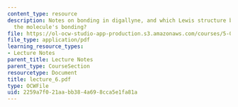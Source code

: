 ```yaml
---
content_type: resource
description: Notes on bonding in digallyne, and which Lewis structure best represents
  the molecule's bonding?
file: https://ol-ocw-studio-app-production.s3.amazonaws.com/courses/5-05-principles-of-inorganic-chemistry-iii-spring-2005/2259a7f021aabb384a698cca5e1fa81a_lecture_6.pdf
file_type: application/pdf
learning_resource_types:
- Lecture Notes
parent_title: Lecture Notes
parent_type: CourseSection
resourcetype: Document
title: lecture_6.pdf
type: OCWFile
uid: 2259a7f0-21aa-bb38-4a69-8cca5e1fa81a
---
```

